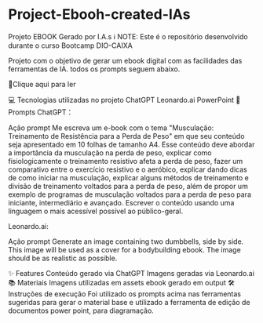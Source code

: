 # Project-Ebooh-created-IAs
Projeto EBOOK Gerado por I.A.s
ℹ️ NOTE: Este é o repositório desenvolvido durante o curso Bootcamp DIO-CAIXA

Projeto com o objetivo de gerar um ebook digital com as facilidades das ferramentas de IA. todos os prompts seguem abaixo.

📕Clique aqui para ler

💻 Tecnologias utilizadas no projeto
ChatGPT
Leonardo.ai
PowerPoint
🧠 Prompts
ChatGPT：

Ação	prompt
Me escreva um e-book com o tema "Musculação: Treinamento de Resistência para a Perda de Peso" em que seu conteúdo seja apresentado em 10 folhas de tamanho A4. Esse conteúdo deve abordar a importância da musculação na perda de peso, explicar como fisiologicamente o treinamento resistivo afeta a perda de peso, fazer um comparativo entre o exercício resistivo e o aeróbico, explicar dando dicas de como iniciar na musculação, explicar alguns métodos de treinamento e divisão de treinamento voltados para a perda de peso, além de propor um exemplo de programas de musculação voltados para a perda de peso para iniciante, intermediário e avançado. Escrever o conteúdo usando uma linguagem o mais acessível possível ao público-geral.

Leonardo.ai:

Ação	prompt
Generate an image containing two dumbbells, side by side. This image will be used as a cover for a bodybuilding ebook. The image should be as realistic as possible.

✨ Features
Conteúdo gerado via ChatGPT
Imagens geradas via Leonardo.ai
📚 Materiais
Imagens utilizadas em assets
ebook gerado em output
🛠️ Instruções de execução
Foi utilizado os prompts acima nas ferramentas sugeridas para gerar o material base e utilizado a ferramenta de edição de documentos power point, para diagramação.
